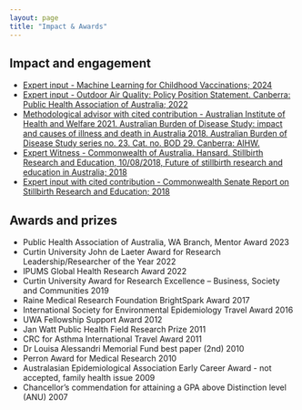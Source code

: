 ```yaml
---
layout: page 
title: "Impact & Awards"
---
```


## Impact and engagement
* [Expert input - Machine Learning for Childhood Vaccinations; 2024](https://www.hippocraticpost.com/paediatrics/machine-learning-for-child-vaccinations/)
* [Expert input - Outdoor Air Quality: Policy Position Statement. Canberra: Public Health Association of Australia; 2022](https://www.phaa.net.au/advocacy-policy/policy-position-statements)
* [Methodological advisor with cited contribution - Australian Institute of Health and Welfare 2021. Australian Burden of Disease Study: impact and causes of illness 
and death in Australia 2018. Australian Burden of Disease Study series no. 23. Cat. no. BOD 29. Canberra: AIHW.](https://doi.org/10.25816/5ps1-j259)
* [Expert Witness - Commonwealth of Australia. Hansard. Stillbirth Research and Education, 10/08/2018, Future of stillbirth research and education in Australia; 2018](https://parlinfo.aph.gov.au/parlInfo/search/display/display.w3p;db=COMMITTEES;id=committees%2Fcommsen%2F12910144-af54-4ab2-b2c7-9b84f2e1c69c%2F0005;query=Id%3A%22committees%2Fcommsen%2F12910144-af54-4ab2-b2c7-9b84f2e1c69c%2F0004%22)
* [Expert input with cited contribution - Commonwealth Senate Report on Stillbirth Research and Education; 2018](https://www.aph.gov.au/Parliamentary_Business/Committees/Senate/Stillbirth_Research_and_Education/Stillbirth/~/media/Committees/stillbirth_ctte/report.pdf)

## Awards and prizes
* Public Health Association of Australia, WA Branch, Mentor Award						2023
* Curtin University John de Laeter Award for Research Leadership/Researcher of the Year				2022
* IPUMS Global Health Research Award  2022
* Curtin University Award for Research Excellence – Business, Society and Communities				2019 
* Raine Medical Research Foundation BrightSpark Award							2017
* International Society for Environmental Epidemiology Travel Award						2016
* UWA Fellowship Support Award										2012
* Jan Watt Public Health Field Research Prize									2011
* CRC for Asthma International Travel Award									2011
* Dr Louisa Alessandri Memorial Fund best paper (2nd)								2010
* Perron Award for Medical Research 									2010
* Australasian Epidemiological Association Early Career Award - not accepted, family health issue			2009
* Chancellor’s commendation for attaining a GPA above Distinction level (ANU)					2007
